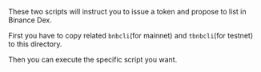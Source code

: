 These two scripts will instruct you to issue a token and propose to list in Binance Dex.

First you have to copy related `bnbcli`(for mainnet) and `tbnbcli`(for testnet) to this directory.

Then you can execute the specific script you want.